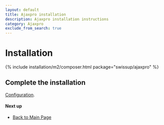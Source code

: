 ```yaml
---
layout: default
title: Ajaxpro installation
description: Ajaxpro installation instructions
category: Ajaxpro
exclude_from_search: true
---
```


# Installation

{% include installation/m2/composer.html package="swissup/ajaxpro" %}

## Complete the installation

[Configuration](/m2/extensions/ajaxpro/#configuration/).

#### Next up

 -  [Back to Main Page](../../)